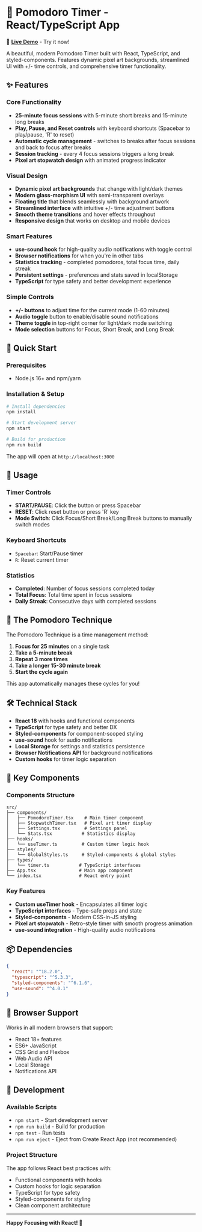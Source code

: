 # 🍅 Pomodoro Timer - React/TypeScript App

🚀 **[Live Demo](https://pomodoro-app-wine-phi.vercel.app/)** - Try it now!

A beautiful, modern Pomodoro Timer built with React, TypeScript, and styled-components. Features dynamic pixel art backgrounds, streamlined UI with +/- time controls, and comprehensive timer functionality.

## ✨ Features

### Core Functionality
- **25-minute focus sessions** with 5-minute short breaks and 15-minute long breaks
- **Play, Pause, and Reset controls** with keyboard shortcuts (Spacebar to play/pause, 'R' to reset)
- **Automatic cycle management** - switches to breaks after focus sessions and back to focus after breaks
- **Session tracking** - every 4 focus sessions triggers a long break
- **Pixel art stopwatch design** with animated progress indicator

### Visual Design
- **Dynamic pixel art backgrounds** that change with light/dark themes
- **Modern glass-morphism UI** with semi-transparent overlays
- **Floating title** that blends seamlessly with background artwork
- **Streamlined interface** with intuitive +/- time adjustment buttons
- **Smooth theme transitions** and hover effects throughout
- **Responsive design** that works on desktop and mobile devices

### Smart Features
- **use-sound hook** for high-quality audio notifications with toggle control
- **Browser notifications** for when you're in other tabs
- **Statistics tracking** - completed pomodoros, total focus time, daily streak
- **Persistent settings** - preferences and stats saved in localStorage
- **TypeScript** for type safety and better development experience

### Simple Controls
- **+/- buttons** to adjust time for the current mode (1-60 minutes)
- **Audio toggle** button to enable/disable sound notifications
- **Theme toggle** in top-right corner for light/dark mode switching
- **Mode selection** buttons for Focus, Short Break, and Long Break

## 🚀 Quick Start

### Prerequisites
- Node.js 16+ and npm/yarn

### Installation & Setup
```bash
# Install dependencies
npm install

# Start development server
npm start

# Build for production
npm run build
```

The app will open at `http://localhost:3000`

## 📱 Usage

### Timer Controls
- **START/PAUSE**: Click the button or press Spacebar
- **RESET**: Click reset button or press 'R' key
- **Mode Switch**: Click Focus/Short Break/Long Break buttons to manually switch modes

### Keyboard Shortcuts
- `Spacebar`: Start/Pause timer
- `R`: Reset current timer

### Statistics
- **Completed**: Number of focus sessions completed today
- **Total Focus**: Total time spent in focus sessions
- **Daily Streak**: Consecutive days with completed sessions

## 🎯 The Pomodoro Technique

The Pomodoro Technique is a time management method:

1. **Focus for 25 minutes** on a single task
2. **Take a 5-minute break**
3. **Repeat 3 more times**
4. **Take a longer 15-30 minute break**
5. **Start the cycle again**

This app automatically manages these cycles for you!

## 🛠️ Technical Stack

- **React 18** with hooks and functional components
- **TypeScript** for type safety and better DX
- **Styled-components** for component-scoped styling
- **use-sound** hook for audio notifications
- **Local Storage** for settings and statistics persistence
- **Browser Notifications API** for background notifications
- **Custom hooks** for timer logic separation

## 🎨 Key Components

### Components Structure
```
src/
├── components/
│   ├── PomodoroTimer.tsx    # Main timer component
│   ├── StopwatchTimer.tsx   # Pixel art timer display
│   ├── Settings.tsx         # Settings panel
│   └── Stats.tsx           # Statistics display
├── hooks/
│   └── useTimer.ts         # Custom timer logic hook
├── styles/
│   └── GlobalStyles.ts     # Styled-components & global styles
├── types/
│   └── timer.ts           # TypeScript interfaces
├── App.tsx                # Main app component
└── index.tsx              # React entry point
```

### Key Features
- **Custom useTimer hook** - Encapsulates all timer logic
- **TypeScript interfaces** - Type-safe props and state
- **Styled-components** - Modern CSS-in-JS styling
- **Pixel art stopwatch** - Retro-style timer with smooth progress animation
- **use-sound integration** - High-quality audio notifications

## 📦 Dependencies

```json
{
  "react": "^18.2.0",
  "typescript": "^5.3.3",
  "styled-components": "^6.1.6",
  "use-sound": "^4.0.1"
}
```

## 🌟 Browser Support

Works in all modern browsers that support:
- React 18+ features
- ES6+ JavaScript
- CSS Grid and Flexbox
- Web Audio API
- Local Storage
- Notifications API

## 🔧 Development

### Available Scripts
- `npm start` - Start development server
- `npm run build` - Build for production
- `npm test` - Run tests
- `npm run eject` - Eject from Create React App (not recommended)

### Project Structure
The app follows React best practices with:
- Functional components with hooks
- Custom hooks for logic separation
- TypeScript for type safety
- Styled-components for styling
- Clean component architecture

---

**Happy Focusing with React! 🍅**
